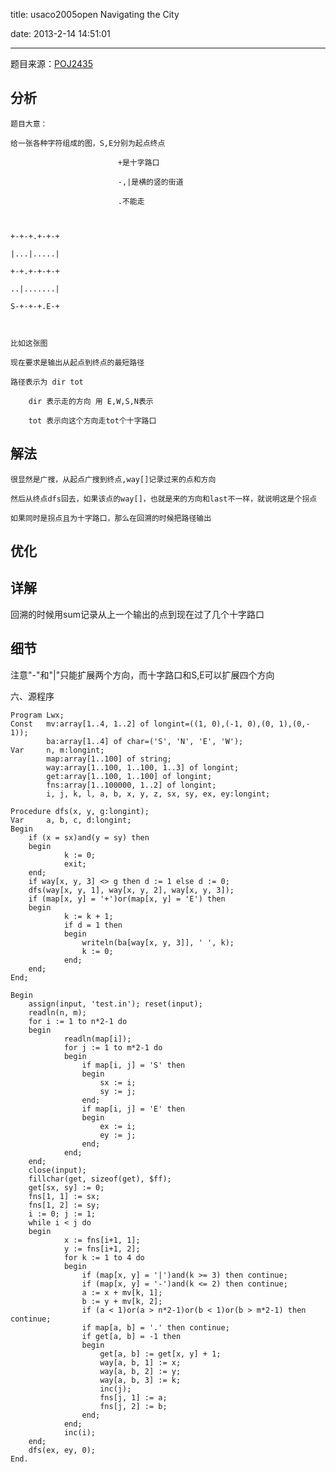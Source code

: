 ﻿title: usaco2005open Navigating the City

date: 2013-2-14 14:51:01

---

题目来源：[POJ2435](http://poj.org/problem?id=2435 "Navigating the City")

## 分析

    题目大意：

    给一张各种字符组成的图，S,E分别为起点终点

                            +是十字路口

                            -,|是横的竖的街道

                            .不能走



    +-+-+.+-+-+

    |...|.....|

    +-+.+-+-+-+ 

    ..|.......|

    S-+-+-+.E-+



    比如这张图

<!--more-->

    现在要求是输出从起点到终点的最短路径 

    路径表示为 dir tot

        dir 表示走的方向 用 E,W,S,N表示

        tot 表示向这个方向走tot个十字路口

    

## 解法



    很显然是广搜，从起点广搜到终点,way[]记录过来的点和方向

    然后从终点dfs回去，如果该点的way[]，也就是来的方向和last不一样，就说明这是个拐点

    如果同时是拐点且为十字路口，那么在回溯的时候把路径输出





## 优化



## 详解  

回溯的时候用sum记录从上一个输出的点到现在过了几个十字路口



## 细节  

注意"-"和"|"只能扩展两个方向，而十字路口和S,E可以扩展四个方向



六、源程序

```
Program Lwx;
Const 	mv:array[1..4, 1..2] of longint=((1, 0),(-1, 0),(0, 1),(0,- 1));
      	ba:array[1..4] of char=('S', 'N', 'E', 'W');
Var 	n, m:longint;
    	map:array[1..100] of string;
    	way:array[1..100, 1..100, 1..3] of longint;
    	get:array[1..100, 1..100] of longint;
    	fns:array[1..100000, 1..2] of longint;
    	i, j, k, l, a, b, x, y, z, sx, sy, ex, ey:longint;

Procedure dfs(x, y, g:longint);
Var 	a, b, c, d:longint;
Begin
  	if (x = sx)and(y = sy) then
  	begin
    		k := 0;
    		exit;
  	end;
 	if way[x, y, 3] <> g then d := 1 else d := 0;
  	dfs(way[x, y, 1], way[x, y, 2], way[x, y, 3]);
  	if (map[x, y] = '+')or(map[x, y] = 'E') then
  	begin
    		k := k + 1;
    		if d = 1 then
    		begin
      			writeln(ba[way[x, y, 3]], ' ', k);
    			k := 0;
    		end;
  	end;
End;

Begin
  	assign(input, 'test.in'); reset(input);
  	readln(n, m);
  	for i := 1 to n*2-1 do
  	begin
    		readln(map[i]);
    		for j := 1 to m*2-1 do
    		begin
      			if map[i, j] = 'S' then
      			begin	
        			sx := i;
        			sy := j;
      			end;
      			if map[i, j] = 'E' then
      			begin
        			ex := i;
        			ey := j;
      			end;
    		end;
  	end;
  	close(input);
  	fillchar(get, sizeof(get), $ff);
  	get[sx, sy] := 0;
  	fns[1, 1] := sx;
  	fns[1, 2] := sy;
  	i := 0; j := 1;
  	while i < j do
  	begin
    		x := fns[i+1, 1];
    		y := fns[i+1, 2];
    		for k := 1 to 4 do
    		begin
      			if (map[x, y] = '|')and(k >= 3) then continue;
      			if (map[x, y] = '-')and(k <= 2) then continue;
      			a := x + mv[k, 1];
      			b := y + mv[k, 2];
      			if (a < 1)or(a > n*2-1)or(b < 1)or(b > m*2-1) then continue;
      			if map[a, b] = '.' then continue;
      			if get[a, b] = -1 then
      			begin
        			get[a, b] := get[x, y] + 1;
        			way[a, b, 1] := x;
        			way[a, b, 2] := y;
        			way[a, b, 3] := k;
        			inc(j);
        			fns[j, 1] := a;
        			fns[j, 2] := b;
      			end;
    		end;
    		inc(i);
  	end;
  	dfs(ex, ey, 0);
End.
```